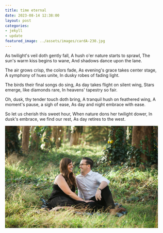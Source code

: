 ```yaml
---
title: time eternal
date: 2023-08-14 12:38:00
layout: post
categories:
- jekyll
- update
featured_image: ../assets/images/cardA-230.jpg
---
```

As twilight's veil doth gently fall,
A hush o'er nature starts to sprawl,
The sun's warm kiss begins to wane,
And shadows dance upon the lane.

The air grows crisp, the colors fade,
As evening's grace takes center stage,
A symphony of hues unite,
In dusky robes of fading light.

The birds their final songs do sing,
As day takes flight on silent wing,
Stars emerge, like diamonds rare,
In heavens' tapestry so fair.

Oh, dusk, thy tender touch doth bring,
A tranquil hush on feathered wing,
A moment's pause, a sigh of ease,
As day and night embrace with ease.

So let us cherish this sweet hour,
When nature dons her twilight dower,
In dusk's embrace, we find our rest,
As day retires to the west.

![a couple sitting in the woods](/assets/images/cardA-230.jpg)